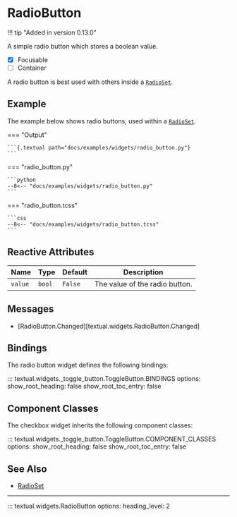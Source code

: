 # RadioButton

!!! tip "Added in version 0.13.0"

A simple radio button which stores a boolean value.

- [x] Focusable
- [ ] Container

A radio button is best used with others inside a [`RadioSet`](./radioset.md).

## Example

The example below shows radio buttons, used within a [`RadioSet`](./radioset.md).

=== "Output"

    ```{.textual path="docs/examples/widgets/radio_button.py"}
    ```

=== "radio_button.py"

    ```python
    --8<-- "docs/examples/widgets/radio_button.py"
    ```

=== "radio_button.tcss"

    ```css
    --8<-- "docs/examples/widgets/radio_button.tcss"
    ```

## Reactive Attributes

| Name    | Type   | Default | Description                    |
| ------- | ------ | ------- | ------------------------------ |
| `value` | `bool` | `False` | The value of the radio button. |

## Messages

- [RadioButton.Changed][textual.widgets.RadioButton.Changed]

## Bindings

The radio button widget defines the following bindings:

::: textual.widgets._toggle_button.ToggleButton.BINDINGS
    options:
      show_root_heading: false
      show_root_toc_entry: false

## Component Classes

The checkbox widget inherits the following component classes:

::: textual.widgets._toggle_button.ToggleButton.COMPONENT_CLASSES
    options:
      show_root_heading: false
      show_root_toc_entry: false

## See Also

- [RadioSet](./radioset.md)

---


::: textual.widgets.RadioButton
    options:
      heading_level: 2
